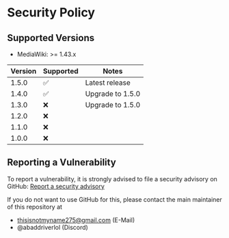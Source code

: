 # Security Policy

## Supported Versions

* MediaWiki: >= 1.43.x

| Version | Supported | Notes            |
|---------|-----------|------------------|
| 1.5.0   | ✅         | Latest release   |
| 1.4.0   | ✅         | Upgrade to 1.5.0 |
| 1.3.0   | ❌         | Upgrade to 1.5.0 |
| 1.2.0   | ❌         |                  |
| 1.1.0   | ❌         |                  |
| 1.0.0   | ❌         |                  |

## Reporting a Vulnerability

To report a vulnerability, it is strongly advised to file a security advisory on GitHub:
[Report a security advisory](https://github.com/Roblox-Indie-Wikis/mediawiki-extensions-RobloxAPI/security/advisories/new)

If you do not want to use GitHub for this, please contact the main maintainer of this repository at

- thisisnotmyname275@gmail.com (E-Mail)
- @abaddriverlol (Discord)
